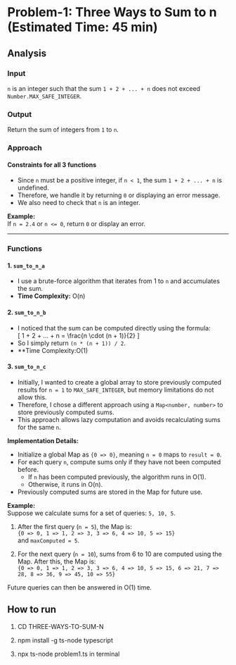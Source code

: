 # Problem-1: Three Ways to Sum to n (Estimated Time: 45 min)

## Analysis

### Input
`n` is an integer such that the sum `1 + 2 + ... + n` does not exceed `Number.MAX_SAFE_INTEGER`.

### Output
Return the sum of integers from `1` to `n`.

### Approach

#### Constraints for all 3 functions
- Since `n` must be a positive integer, if `n < 1`, the sum `1 + 2 + ... + n` is undefined.
- Therefore, we handle it by returning `0` or displaying an error message.
- We also need to check that `n` is an integer.

**Example:**  
If `n = 2.4` or `n <= 0`, return `0` or display an error.

---

### Functions

#### 1. `sum_to_n_a`
- I use a brute-force algorithm that iterates from 1 to `n` and accumulates the sum.  
- **Time Complexity:** O(n)

#### 2. `sum_to_n_b`
- I noticed that the sum can be computed directly using the formula:  
\[
1 + 2 + ... + n = \frac{n \cdot (n + 1)}{2}
\]  
- So I simply return `(n * (n + 1)) / 2`.  
- **Time Complexity:O(1)

#### 3. `sum_to_n_c`
- Initially, I wanted to create a global array to store previously computed results for `n = 1` to `MAX_SAFE_INTEGER`, but memory limitations do not allow this.  
- Therefore, I chose a different approach using a `Map<number, number>` to store previously computed sums.  
- This approach allows lazy computation and avoids recalculating sums for the same `n`.

**Implementation Details:**
- Initialize a global Map as `{0 => 0}`, meaning `n = 0` maps to `result = 0`.  
- For each query `n`, compute sums only if they have not been computed before.  
  - If `n` has been computed previously, the algorithm runs in O(1).  
  - Otherwise, it runs in O(n).  
- Previously computed sums are stored in the Map for future use.

**Example:**  
Suppose we calculate sums for a set of queries: `5, 10, 5`.  

1. After the first query (`n = 5`), the Map is:  
   `{0 => 0, 1 => 1, 2 => 3, 3 => 6, 4 => 10, 5 => 15}`  
   and `maxComputed = 5`.

2. For the next query (`n = 10`), sums from 6 to 10 are computed using the Map. After this, the Map is:  
   `{0 => 0, 1 => 1, 2 => 3, 3 => 6, 4 => 10, 5 => 15, 6 => 21, 7 => 28, 8 => 36, 9 => 45, 10 => 55}`  

Future queries can then be answered in O(1) time.


## How to run

1. CD THREE-WAYS-TO-SUM-N

2. npm install -g ts-node typescript

3. npx ts-node problem1.ts in terminal